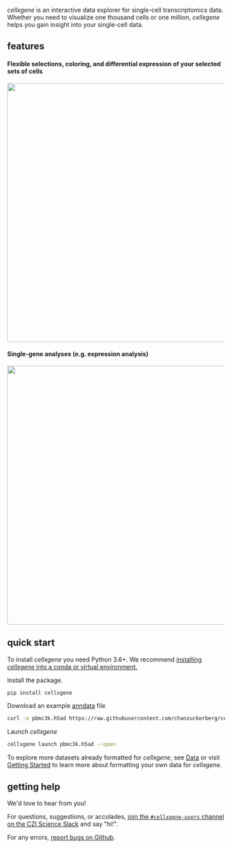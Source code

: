 _cellxgene_ is an interactive data explorer for single-cell transcriptomics data. Whether you need to visualize one thousand cells or one million, _cellxgene_ helps you gain insight into your single-cell data.

## features

#### Flexible selections, coloring, and differential expression of your selected sets of cells
<img src="diffexp.gif" width="600"/>

#### Single-gene analyses (e.g. expression analysis)
<img src="customGene.gif" width="600" />

## quick start

To install _cellxgene_ you need Python 3.6+. We recommend [installing _cellxgene_ into a conda or virtual environment.](/faq.html#how-do-i-create-a-python-36-environment-for-cellxgene)

Install the package.
``` bash
pip install cellxgene
```

Download an example [anndata](https://anndata.readthedocs.io/en/latest/) file

``` bash
curl -o pbmc3k.h5ad https://raw.githubusercontent.com/chanzuckerberg/cellxgene/master/example-dataset/pbmc3k.h5ad
```

Launch _cellxgene_
``` bash
cellxgene launch pbmc3k.h5ad --open
```

To explore more datasets already formatted for _cellxgene_, see [Data](data) or
visit [Getting Started](getting-started) to learn more about formatting your own
data for _cellxgene_. 

## getting help

We'd love to hear from you!

For questions, suggestions, or accolades, [join the `#cellxgene-users` channel on the CZI Science Slack](https://join-cellxgene-users.herokuapp.com/) and say "hi!".

For any errors, [report bugs on Github](https://github.com/chanzuckerberg/cellxgene/issues).
